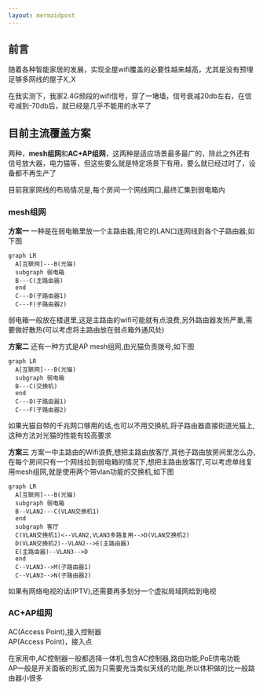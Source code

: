 ```yaml
---
layout: mermaidpost
---
```


## 前言

随着各种智能家居的发展，实现全屋wifi覆盖的必要性越来越高，尤其是没有预埋足够多网线的屋子X_X  

在我实测下，我家2.4G频段的wifi信号，穿了一堵墙，信号衰减20db左右，在信号减到-70db后，就已经是几乎不能用的水平了

## 目前主流覆盖方案

两种，**mesh组网**和**AC+AP组网**，这两种是适应场景最多最广的，除此之外还有信号放大器，电力猫等，但这些要么就是特定场景下有用，要么就已经过时了，设备都不再生产了

目前我家网线的布局情况是,每个房间一个网线网口,最终汇集到弱电箱内

### mesh组网

**方案一**
一种是在弱电箱里放一个主路由器,用它的LAN口连网线到各个子路由器,如下图

```mermaid
graph LR
  A[互联网]---B(光猫)
  subgraph 弱电箱
  B---C(主路由器)
  end
  C---D(子路由器1)
  C---F(子路由器2)
```

弱电箱一般放在楼道里,这是主路由的wifi可能就有点浪费,另外路由器发热严重,需要做好散热(可以考虑将主路由放在弱点箱外通风处)

**方案二**
还有一种方式是AP mesh组网,由光猫负责拨号,如下图  

```mermaid
graph LR
  A[互联网]---B(光猫)
  subgraph 弱电箱
  B---C(交换机)
  end
  C---D(子路由器1)
  C---F(子路由器2)
```

如果光猫自带的千兆网口够用的话,也可以不用交换机,将子路由器直接街道光猫上,这种方法对光猫的性能有较高要求

**方案三**
方案一中主路由的Wifi浪费,想把主路由放客厅,其他子路由放房间里怎么办,在每个房间只有一个网线拉到弱电箱的情况下,想把主路由放客厅,可以考虑单线复用mesh组网,就是使用两个带vlan功能的交换机,如下图

```mermaid
graph LR
  A[互联网]---B(光猫)
  subgraph 弱电箱
  B--VLAN2---C(VLAN交换机1)
  end
  subgraph 客厅
  C(VLAN交换机1)<--VLAN2,VLAN3多路复用-->D(VLAN交换机2)
  D(VLAN交换机2)--VLAN2-->E(主路由器)
  E(主路由器)--VLAN3-->D
  end
  C--VLAN3-->M(子路由器1)
  C--VLAN3-->N(子路由器2)
```

如果有网络电视的话(IPTV),还需要再多划分一个虚拟局域网给到电视

### AC+AP组网

AC(Access Point),接入控制器  
AP(Access Point)，接入点  

在家用中,AC控制器一般都选择一体机,包含AC控制器,路由功能,PoE供电功能  
AP一般是开关面板的形式,因为只需要充当类似天线的功能,所以体积做的比一般路由器小很多

